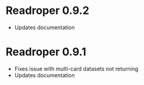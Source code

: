 # Readroper 0.9.2
* Updates documentation

# Readroper 0.9.1
* Fixes issue with multi-card datasets not returning
* Updates documentation
